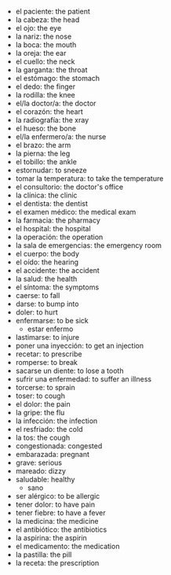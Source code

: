 - el paciente: the patient
- la cabeza: the head
- el ojo: the eye
- la nariz: the nose
- la boca: the mouth
- la oreja: the ear
- el cuello: the neck
- la garganta: the throat
- el estómago: the stomach
- el dedo: the finger
- la rodilla: the knee
- el/la doctor/a: the doctor
- el corazón: the heart
- la radiografía: the xray
- el hueso: the bone
- el/la enfermero/a: the nurse
- el brazo: the arm
- la pierna: the leg
- el tobillo: the ankle
- estornudar: to sneeze
- tomar la temperatura: to take the temperature
- el consultorio: the doctor's office
- la clínica: the clinic
- el dentista: the dentist
- el examen médico: the medical exam
- la farmacia: the pharmacy
- el hospital: the hospital
- la operación: the operation
- la sala de emergencias: the emergency room
- el cuerpo: the body
- el oído: the hearing
- el accidente: the accident
- la salud: the health
- el síntoma: the symptoms
- caerse: to fall
- darse: to bump into
- doler: to hurt
- enfermarse: to be sick
  - estar enfermo
- lastimarse: to injure
- poner una inyección: to get an injection
- recetar: to prescribe
- romperse: to break
- sacarse un diente: to lose a tooth
- sufrir una enfermedad: to suffer an illness
- torcerse: to sprain
- toser: to cough
- el dolor: the pain
- la gripe: the flu
- la infección: the infection
- el resfriado: the cold
- la tos: the cough
- congestionada: congested
- embarazada: pregnant
- grave: serious
- mareado: dizzy
- saludable: healthy
  - sano
- ser alérgico: to be allergic
- tener dolor: to have pain
- tener fiebre: to have a fever
- la medicina: the medicine
- el antibiótico: the antibiotics
- la aspirina: the aspirin
- el medicamento: the medication
- la pastilla: the pill
- la receta: the prescription